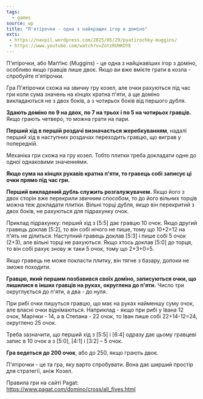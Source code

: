 ```yaml
---
tags:
  - games
source: wp
title: "П'ятірочки - одна з найкращих ігор в доміно" 
exts:
 - https://navpil.wordpress.com/2025/05/29/pyatirochky-muggins/
 - https://www.youtube.com/watch?v=ZotzRUHKOYE
---
```

П'ятірочки, або Маґґінс (Muggins) - це одна з найцікавіших ігор з доміно, особливо якщо гравців лише двоє.
Якщо ви вже вмієте грати в козла - спробуйте п'ятірочки.

Гра П'ятірочки схожа на звичну гру козел, але очки рахуються під час гри коли сума значень на кінцях кратна п'яти, а ще доміно викладаються не з двох боків, а з чотирьох боків від першого дубля.

**Здають доміно по 9 на двох, по 7 на трьох і по 5 на чотирьох гравців.** 
Якщо грають четверо, то можна грати на пари.

**Перший хід в першій роздачі визначається жеребкуванням**, надалі перший хід в наступних роздачах переходить гравцю, що виграв у попередній. 

Механіка гри схожа на гру козел.
Тобто плитки треба докладати одне до одної однаковими значеннями.

**Якщо сума на кінцях рукавів кратна п'яти, то гравець собі записує ці очки прямо під час гри.**

**Перший викладений дубль служить розгалужувачем.**
Якщо його з двох сторін вже перекрили звичним способом, то до його вільних торців можна теж докладати плитки.
Вільні торці дубля, якщо він перекритий з двох боків, не рахуються для підрахунку очок.

Приклад підрахунку: перший хід з [5:5] дає гравцю 10 очок. Якщо другий гравець доклав [5:2], то він собі нічого не пише, тому що 10+2=12 на п'ять не ділиться. Наступний гравець доклав [5:3] і пише собі 5 очок (2+3), але вільні торці не рахуються. Якщо хтось доклав [5:0] до торця, то він собі рахує знову ж таки 5 очок, тому що 2+3+0=5.  

Якщо гравець не може покласти плитку, він тягне з базару, допоки не зможе походити.

**Гравцю, який першим позбавився своїх доміно, записуються очки, що лишилися в інших гравців на руках, округлена до п'яти.** 
Число три округлується до п'яти, а два - до нуля.

При рибі очки пишуться гравцю, що має на руках найменшу суму очок, але власні очки віднімаються. 
Наприклад - якщо при рибі у Івана 12 очок, Марічки - 14, а в Степана - 22 очок, то Іван пише собі 22+14-12=24, округлено 25 очок.

Треба зазначити, що перший хід з [5:5] і [6:4] одразу дає цьому гравцеві запис в 10 очок а з [5:0], [4:1] і [3:2] – 5 очок.

**Гра ведеться до 200 очок**, або до 250, якщо грають двоє.

П'ятірочки - це та гра, яку варто спробувати. Вона дає ширший простір для стратегії, аніж Козел. 

Правила гри на сайті Pagat: https://www.pagat.com/domino/cross/all_fives.html